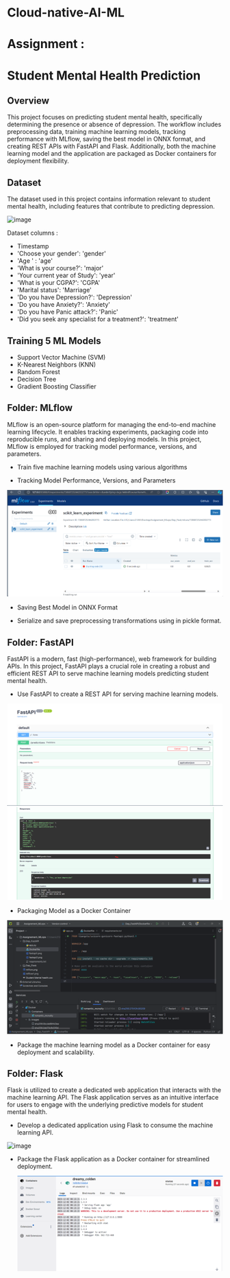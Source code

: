# Cloud-native-AI-ML 
# Assignment :



# Student Mental Health Prediction



## Overview

This project focuses on predicting student mental health, specifically determining the presence or absence of depression. The workflow includes preprocessing data, training machine learning models, tracking performance with MLflow, saving the best model in ONNX format, and creating REST APIs with FastAPI and Flask. Additionally, both the machine learning model and the application are packaged as Docker containers for deployment flexibility.


## Dataset

The dataset used in this project contains information relevant to student mental health, including features that contribute to predicting depression.

<img width="506" alt="image" src="https://github.com/Mouradez/Cloud-native-AI-ML/assets/75739113/7c432f83-30a8-4561-a4bc-3dcd63f0d7d0">

Dataset columns : 

- Timestamp
- 'Choose your gender': 'gender'
- 'Age ' : 'age'
- 'What is your course?': 'major'
- 'Your current year of Study': 'year'
- 'What is your CGPA?': 'CGPA'
- 'Marital status': 'Marriage'
- 'Do you have Depression?': 'Depression'
- 'Do you have Anxiety?': 'Anxiety'
- 'Do you have Panic attack?': 'Panic'
- 'Did you seek any specialist for a treatment?': 'treatment'

## Training 5 ML Models

- Support Vector Machine (SVM)
- K-Nearest Neighbors (KNN)
- Random Forest
- Decision Tree
- Gradient Boosting Classifier

## Folder: MLflow

MLflow is an open-source platform for managing the end-to-end machine learning lifecycle. It enables tracking experiments, packaging code into reproducible runs, and sharing and deploying models. In this project, MLflow is employed for tracking model performance, versions, and parameters.

- Train five machine learning models using various algorithms

- Tracking Model Performance, Versions, and Parameters
  
![MLflow](/Assignment-QFM/MLflow/mlflow.png)

- Saving Best Model in ONNX Format

- Serialize and save preprocessing transformations using in pickle format.

## Folder: FastAPI

FastAPI is a modern, fast (high-performance), web framework for building APIs.
In this project, FastAPI plays a crucial role in creating a robust and efficient REST API to serve machine learning models predicting student mental health.

- Use FastAPI to create a REST API for serving machine learning models.

![FastAPI](/Assignment-QFM/FastAPI/fastapi1.png)
![FastAPI](/Assignment-QFM/FastAPI/fastapi2.png)

- Packaging Model as a Docker Container

![FastAPI](/Assignment-QFM/FastAPI/docker1.png)

- Package the machine learning model as a Docker container for easy deployment and scalability.

## Folder: Flask

Flask is utilized to create a dedicated web application that interacts with the machine learning API.
The Flask application serves as an intuitive interface for users to engage with the underlying predictive models for student mental health.

- Develop a dedicated application using Flask to consume the machine learning API.

<img width="960" alt="image" src="https://github.com/Mouradez/Cloud-native-AI-ML/assets/75739113/1b83c690-2e7f-4934-9791-d00c766a9ed3">

- Package the Flask application as a Docker container for streamlined deployment.

  ![Flask](/Assignment-QFM/Flask/docker1.png)


